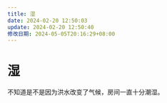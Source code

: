 ```yaml
---
title: 湿
date: 2024-02-20 12:50:03
update: 2024-02-20 12:50:40
修改日期: 2024-05-05T20:16:29+08:00
---
```


# 湿

不知道是不是因为洪水改变了气候，房间一直十分潮湿。